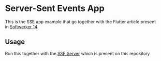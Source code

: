 # Server-Sent Events App

This is the SSE app example that go together with the Flutter article present in [Softwerker 14]().


## Usage

Run this together with the [SSE Server](/sse_server) which is present on this repository
